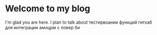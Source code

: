 # Welcome to my blog

I'm glad you are here. I plan to talk about  тестирвоании функций гитхаб для интеграции амоцрм с повер би
